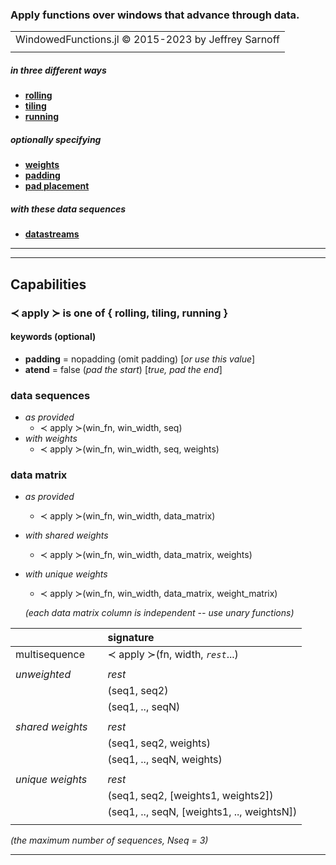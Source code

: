### Apply functions over windows that advance through data.

|                                                       |
|:-----------------------------------------------------:|
| WindowedFunctions.jl © 2015-2023 by Jeffrey Sarnoff   |
|                                                       |



##### in three different ways
- [__rolling__](approach/rolling.md)
- [__tiling__](approach/tiling.md)
- [__running__](approach/running.md)

##### optionally specifying
- [__weights__](approach/weights.md)
- [__padding__](approach/padding.md)
- [__pad placement__](approach/atend.md)

##### with these data sequences
- [__datastreams__](approach/datastreams.md)



----

----

## Capabilities

### ≺ apply ≻ is one of { rolling, tiling, running }

#### keywords (optional)
 - __padding__ = nopadding (omit padding) [_or use this value_]
 - __atend__ = false (_pad the start_) [_true, pad the end_]


### data sequences
- _as provided_
    - ≺ apply ≻(win_fn, win_width, seq)
- _with weights_
   - ≺ apply ≻(win_fn, win_width, seq, weights)

### data matrix
- _as provided_
    - ≺ apply ≻(win_fn, win_width, data_matrix)
- _with shared weights_
   - ≺ apply ≻(win_fn, win_width, data_matrix, weights)
- _with unique weights_
   - ≺ apply ≻(win_fn, win_width, data_matrix, weight_matrix)

   _(each data matrix column is independent -- use unary functions)_

|                   |   |      signature                       |
|:------------------|---|:-------------------------------------|
| multisequence     |   | ≺ apply ≻(fn, width, _`rest`_...)    |
|                   |   |                                      |
| _unweighted_      |   | _rest_                               |
|                   |   |(seq1, seq2)                          |
|                   |   |(seq1, ..,  seqN)                  |
|                   |   |                                      |
| _shared weights_  |   | _rest_                               |
|                   |   |(seq1, seq2, weights)                 |
|                   |   |(seq1, .., seqN, weights)          |
|                   |   |                                      |
| _unique weights_  |   | _rest_                               |
|                   |   |(seq1, seq2, [weights1, weights2])    |
|                   |   |(seq1, .., seqN, [weights1, .., weightsN]) |
|                   |   |                                       |

  _(the maximum number of sequences, Nseq = 3)_

----

